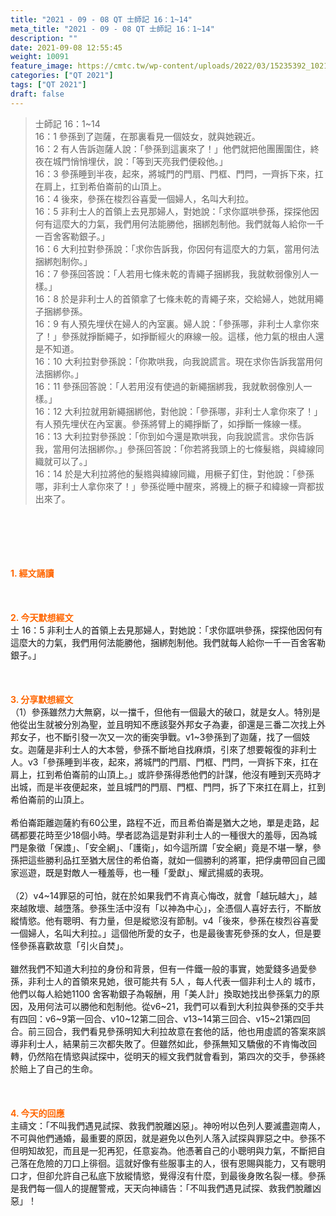 ```yaml
---
title: "2021 - 09 - 08 QT 士師記 16：1~14"
meta_title: "2021 - 09 - 08 QT 士師記 16：1~14"
description: ""
date: 2021-09-08 12:55:45
weight: 10091
feature_image: https://cmtc.tw/wp-content/uploads/2022/03/15235392_10211799862337740_180693556567566654_o-1.webp
categories: ["QT 2021"]
tags: ["QT 2021"]
draft: false
---
```


<blockquote>士師記 16：1~14<br />
16：1 參孫到了迦薩，在那裏看見一個妓女，就與她親近。<br />
16：2 有人告訴迦薩人說：「參孫到這裏來了！」他們就把他團團圍住，終夜在城門悄悄埋伏，說：「等到天亮我們便殺他。」<br />
16：3 參孫睡到半夜，起來，將城門的門扇、門框、門閂，一齊拆下來，扛在肩上，扛到希伯崙前的山頂上。<br />
16：4 後來，參孫在梭烈谷喜愛一個婦人，名叫大利拉。<br />
16：5 非利士人的首領上去見那婦人，對她說：「求你誆哄參孫，探探他因何有這麼大的力氣，我們用何法能勝他，捆綁剋制他。我們就每人給你一千一百舍客勒銀子。」<br />
16：6 大利拉對參孫說：「求你告訴我，你因何有這麼大的力氣，當用何法捆綁剋制你。」<br />
16：7 參孫回答說：「人若用七條未乾的青繩子捆綁我，我就軟弱像別人一樣。」<br />
16：8 於是非利士人的首領拿了七條未乾的青繩子來，交給婦人，她就用繩子捆綁參孫。<br />
16：9 有人預先埋伏在婦人的內室裏。婦人說：「參孫哪，非利士人拿你來了！」參孫就掙斷繩子，如掙斷經火的麻線一般。這樣，他力氣的根由人還是不知道。<br />
16：10 大利拉對參孫說：「你欺哄我，向我說謊言。現在求你告訴我當用何法捆綁你。」<br />
16：11 參孫回答說：「人若用沒有使過的新繩捆綁我，我就軟弱像別人一樣。」<br />
16：12 大利拉就用新繩捆綁他，對他說：「參孫哪，非利士人拿你來了！」有人預先埋伏在內室裏。參孫將臂上的繩掙斷了，如掙斷一條線一樣。<br />
16：13 大利拉對參孫說：「你到如今還是欺哄我，向我說謊言。求你告訴我，當用何法捆綁你。」參孫回答說：「你若將我頭上的七條髮綹，與緯線同織就可以了。」<br />
16：14 於是大利拉將他的髮綹與緯線同織，用橛子釘住，對他說：「參孫哪，非利士人拿你來了！」參孫從睡中醒來，將機上的橛子和緯線一齊都拔出來了。</blockquote><br />
&nbsp;<br />
<br />
&nbsp;<br />
<br />
<span style="color: #ff6600;"><strong>1. </strong><strong>經文誦讀</strong></span><br />
<br />
<span style="color: #ff6600;"><strong> </strong></span><br />
<br />
<span style="color: #ff6600;"><strong>2. 今天默想</strong><strong>經文<br />
</strong></span>士 16：5 非利士人的首領上去見那婦人，對她說：「求你誆哄參孫，探探他因何有這麼大的力氣，我們用何法能勝他，捆綁剋制他。我們就每人給你一千一百舍客勒銀子。」<br />
<br />
&nbsp;<br />
<br />
<span style="color: #ff6600;"><strong>3. 分享默想經文<br />
</strong></span>（1）參孫雖然力大無窮，以一擋千，但他有一個最大的破口，就是女人。特別是他從出生就被分別為聖，並且明知不應該娶外邦女子為妻，卻還是三番二次找上外邦女子，也不斷引發一次又一次的衝突爭戰。v1~3參孫到了迦薩，找了一個妓女。迦薩是非利士人的大本營，參孫不斷地自找麻煩，引來了想要報復的非利士人。v3「參孫睡到半夜，起來，將城門的門扇、門框、門閂，一齊拆下來，扛在肩上，扛到希伯崙前的山頂上。」或許參孫得悉他們的計謀，他沒有睡到天亮時才出城，而是半夜便起來，並且城門的門扇、門框、門閂，拆了下來扛在肩上，扛到希伯崙前的山頂上。<br />
<br />
希伯崙距離迦薩約有60公里，路程不近，而且希伯崙是猶大之地，單是走路，起碼都要花時至少18個小時。學者認為這是對非利士人的一種很大的羞辱，因為城門是象徵「保謢」、「安全網」、「護衛」，如今這所謂「安全網」竟是不堪一擊，參孫把這些勝利品扛至猶大居住的希伯崙，就如一個勝利的將軍，把俘虜帶回自己國家巡遊，既是對敵人一種羞辱，也一種「愛獻」、耀武揚威的表現。<br />
<br />
（2）v4~14罪惡的可怕，就在於如果我們不肯真心悔改，就會「越玩越大」，越來越敗壞、越墮落。參孫生活中沒有「以神為中心」，全憑個人喜好去行，不斷放縱情慾。他有聰明、有力量，但是縱慾沒有節制。v4「後來，參孫在梭烈谷喜愛一個婦人，名叫大利拉。」這個他所愛的女子，也是最後害死參孫的女人，但是要怪參孫喜歡故意「引火自焚」。<br />
<br />
雖然我們不知道大利拉的身份和背景，但有一件鐵一般的事實，她愛錢多過愛參孫，非利士人的首領來見她，很可能共有 5人 ，每人代表一個非利士人的 城巿，他們以每人給她1100 舍客勒銀子為報酬，用「美人計」換取她找出參孫氣力的原因，及用何法可以勝他和剋制他。從v6~21，我們可以看到大利拉與參孫的交手共有四回：v6~9第一回合、v10~12第二回合、v13~14第三回合、v15~21第四回合。前三回合，我們看見參孫明知大利拉故意在套他的話，他也用虛謊的答案來誤導非利士人，結果前三次都失敗了。但雖然如此，參孫無知又驕傲的不肯悔改回轉，仍然陷在情慾與試探中，從明天的經文我們就會看到，第四次的交手，參孫終於賠上了自己的生命。<br />
<br />
&nbsp;<br />
<br />
<span style="color: #ff6600;"><strong>4. 今天的回應<br />
</strong></span>主禱文：「不叫我們遇見試探、救我們脫離凶惡」。神吩咐以色列人要滅盡迦南人，不可與他們通婚，最重要的原因，就是避免以色列人落入試探與罪惡之中。參孫不但明知故犯，而且是一犯再犯，任意妄為。他憑著自己的小聰明與力氣，不斷把自己落在危險的刀口上徘徊。這就好像有些服事主的人，很有恩賜與能力，又有聰明口才，但卻允許自己私底下放縱情慾，覺得沒有什麼，到最後身敗名裂一樣。參孫是我們每一個人的提醒警戒，天天向神禱告：「不叫我們遇見試探、救我們脫離凶惡」！<br />
<br />
&nbsp;<br />
<br />
&nbsp;<br />
<br />
&nbsp;
        